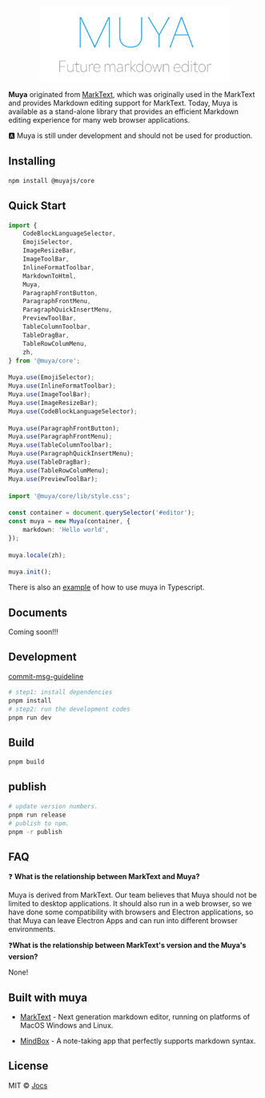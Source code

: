 <p  align="center"><img  src="./docs/logo.jpg"  alt="muya"  height="150"></p>

**Muya** originated from [MarkText](https://github.com/marktext/marktext), which was originally used in the MarkText and provides Markdown editing support for MarkText. Today, Muya is available as a stand-alone library that provides an efficient Markdown editing experience for many web browser applications.

:a: Muya is still under development and should not be used for production.

## Installing

```sh
npm install @muyajs/core
```

## Quick Start

```typescript
import {
    CodeBlockLanguageSelector,
    EmojiSelector,
    ImageResizeBar,
    ImageToolBar,
    InlineFormatToolbar,
    MarkdownToHtml,
    Muya,
    ParagraphFrontButton,
    ParagraphFrontMenu,
    ParagraphQuickInsertMenu,
    PreviewToolBar,
    TableColumnToolbar,
    TableDragBar,
    TableRowColumMenu,
    zh,
} from '@muya/core';

Muya.use(EmojiSelector);
Muya.use(InlineFormatToolbar);
Muya.use(ImageToolBar);
Muya.use(ImageResizeBar);
Muya.use(CodeBlockLanguageSelector);

Muya.use(ParagraphFrontButton);
Muya.use(ParagraphFrontMenu);
Muya.use(TableColumnToolbar);
Muya.use(ParagraphQuickInsertMenu);
Muya.use(TableDragBar);
Muya.use(TableRowColumMenu);
Muya.use(PreviewToolBar);

import '@muya/core/lib/style.css';

const container = document.querySelector('#editor');
const muya = new Muya(container, {
    markdown: 'Hello world',
});

muya.locale(zh);

muya.init();
```

There is also an [example](https://github.com/marktext/muya/tree/master/examples) of how to use muya in Typescript.

## Documents

Coming soon!!!

## Development

[commit-msg-guideline](https://github.com/angular/angular/blob/master/CONTRIBUTING.md#-commit-message-guidelines)

```sh
# step1: install dependencies
pnpm install
# step2: run the development codes
pnpm run dev
```

## Build

```sh
pnpm build
```

## publish

```sh
# update version numbers.
pnpm run release
# publish to npm.
pnpm -r publish
```

## FAQ

❓ **What is the relationship between MarkText and Muya?**

Muya is derived from MarkText. Our team believes that Muya should not be limited to desktop applications. It should also run in a web browser, so we have done some compatibility with browsers and Electron applications, so that Muya can leave Electron Apps and can run into different browser environments.

❓**What is the relationship between MarkText's version and the Muya's version?**

None!

## Built with muya

- [MarkText](https://github.com/marktext/marktext) - Next generation markdown editor, running on platforms of MacOS Windows and Linux.

- [MindBox](https://www.mindbox.cc/) - A note-taking app that perfectly supports markdown syntax.

## License

MIT © [Jocs](https://github.com/Jocs)
